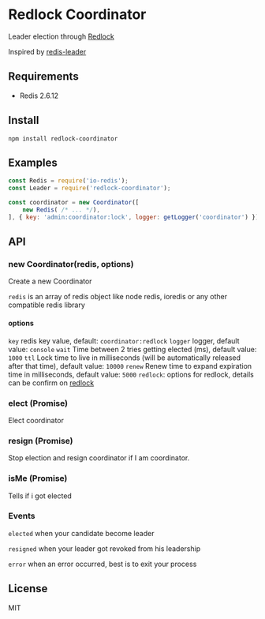Redlock Coordinator
===========

Leader election through [Redlock](https://github.com/mike-marcacci/node-redlock)

Inspired by [redis-leader](https://github.com/pierreinglebert/redis-leader)


## Requirements

  - Redis 2.6.12

## Install

```
npm install redlock-coordinator
```

## Examples

```javascript
const Redis = require('io-redis');
const Leader = require('redlock-coordinator');

const coordinator = new Coordinator([
    new Redis( /* ... */),
], { key: 'admin:coordinator:lock', logger: getLogger('coordinator') });
```

## API

### new Coordinator(redis, options)

  Create a new Coordinator

  `redis` is an array of redis object like node redis, ioredis or any other compatible redis library

#### options

  `key` redis key value, default: `coordinator:redlock`
  `logger` logger, default value: `console`
  `wait` Time between 2 tries getting elected (ms), default value: `1000`
  `ttl` Lock time to live in milliseconds (will be automatically released after that time), default value: `10000`
  `renew` Renew time to expand expiration time in milliseconds, default value: `5000`
  `redlock`: options for redlock, details can be confirm on [redlock](https://github.com/mike-marcacci/node-redlock)

### elect (Promise)

  Elect coordinator


### resign (Promise)

  Stop election and resign coordinator if I am coordinator.


### isMe (Promise)

  Tells if i got elected


### Events

`elected` when your candidate become leader

`resigned` when your leader got revoked from his leadership

`error` when an error occurred, best is to exit your process


## License

  MIT
